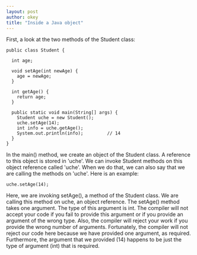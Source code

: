 ```yaml
---
layout: post
author: okey
title: "Inside a Java object"
---
```

First, a look at the two methods of the Student class:

```
public class Student {

  int age;
  
  void setAge(int newAge) {
    age = newAge; 
  }
  
  int getAge() {
    return age; 
  } 
  
  public static void main(String[] args) {
    Student uche = new Student(); 
    uche.setAge(14); 
    int info = uche.getAge();
    System.out.println(info);         // 14
  } 
}

```
In the main() method, we create an object of the Student class.
A reference to this object is stored in 'uche'. We can invoke Student 
methods on this object reference called 'uche'. When we do that, 
we can also say that we are calling the methods on 'uche'. 
Here is an example:

```
uche.setAge(14);

```
Here, we are invoking setAge(), a method of the Student class. We are calling this 
method on uche, an object reference. The setAge() method takes one argument. The type 
of this argument is int. The compiler will not accept your code if you fail to provide 
this argument or if you provide an argument of the wrong type. Also, the compiler will
reject your work if you provide the wrong number of arguments. Fortunately, the compiler 
will not reject our code here because we have provided one argument, as required. 
Furthermore, the argument that we provided (14) happens to be just the type of argument 
(int) that is required. 
